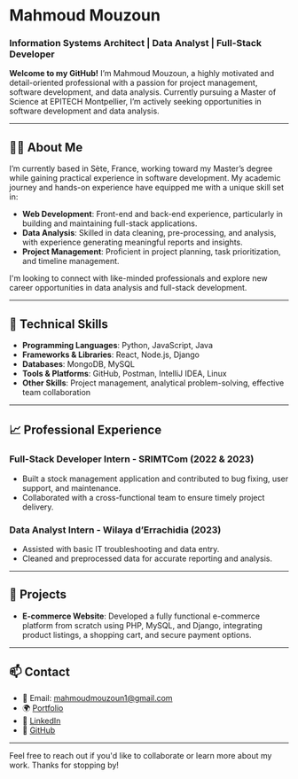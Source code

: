 
# Mahmoud Mouzoun

### Information Systems Architect | Data Analyst | Full-Stack Developer

**Welcome to my GitHub!** I’m Mahmoud Mouzoun, a highly motivated and detail-oriented professional with a passion for project management, software development, and data analysis. Currently pursuing a Master of Science at EPITECH Montpellier, I’m actively seeking opportunities in software development and data analysis.

---

## 👨‍💻 About Me

I’m currently based in Sète, France, working toward my Master’s degree while gaining practical experience in software development. My academic journey and hands-on experience have equipped me with a unique skill set in:

- **Web Development**: Front-end and back-end experience, particularly in building and maintaining full-stack applications.
- **Data Analysis**: Skilled in data cleaning, pre-processing, and analysis, with experience generating meaningful reports and insights.
- **Project Management**: Proficient in project planning, task prioritization, and timeline management.

I'm looking to connect with like-minded professionals and explore new career opportunities in data analysis and full-stack development.

---

## 🔧 Technical Skills

- **Programming Languages**: Python, JavaScript, Java
- **Frameworks & Libraries**: React, Node.js, Django
- **Databases**: MongoDB, MySQL
- **Tools & Platforms**: GitHub, Postman, IntelliJ IDEA, Linux
- **Other Skills**: Project management, analytical problem-solving, effective team collaboration

---

## 📈 Professional Experience

### **Full-Stack Developer Intern** - SRIMTCom (2022 & 2023)
- Built a stock management application and contributed to bug fixing, user support, and maintenance.
- Collaborated with a cross-functional team to ensure timely project delivery.

### **Data Analyst Intern** - Wilaya d’Errachidia (2023)
- Assisted with basic IT troubleshooting and data entry.
- Cleaned and preprocessed data for accurate reporting and analysis.

---

## 🌟 Projects

- **E-commerce Website**: Developed a fully functional e-commerce platform from scratch using PHP, MySQL, and Django, integrating product listings, a shopping cart, and secure payment options.

---

## 📫 Contact

- 📧 Email: mahmoudmouzoun1@gmail.com
- 🌍 [Portfolio](https://mahmoud-mouzoun-portfolio.vercel.app/)
- 💼 [LinkedIn](https://www.linkedin.com/in/mahmoud-mouzoun-2177481b7/)
- 👾 [GitHub](https://github.com/Mahmoud-Mh)

---

Feel free to reach out if you'd like to collaborate or learn more about my work. Thanks for stopping by!
